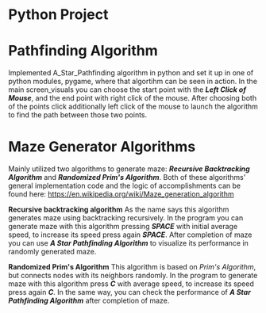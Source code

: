 # Python Project

# Pathfinding Algorithm

  Implemented A_Star_Pathfinding algorithm in python and set it up in one of python modules, pygame, where that algortihm can be seen in action.
In the main screen_visuals you can choose the start point with the ***Left Click of Mouse***, and the end point with right click of the mouse. After choosing both of the points click additionally left click of the mouse to launch the algorithm to find the path between those two points.


# Maze Generator Algorithms
  Mainly utilized two algorithms to generate maze: ***Recursive Backtracking Algorithm*** and ***Randomized Prim's Algorithm***. Both of these algorithms' general implementation code and the logic of accomplishments can be found here: https://en.wikipedia.org/wiki/Maze_generation_algorithm
  
**Recursive backtracking algorithm**
  As the name says this algorithm generates maze using backtracking recursively. In the program you can generate maze with this algorithm pressing ***SPACE*** with initial average speed, to increase its speed press again ***SPACE***. After completion of maze you can use ***A Star Pathfinding Algorithm*** to visualize its performance in randomly generated maze.
  
**Randomized Prim's Algorithm**
  This algorithm is based on *Prim's Algorithm*, but connects nodes with its neighbors randomly. In the program to generate maze with this algorithm press ***C*** with average speed, to increase its speed press again ***C***. In the same way, you can check the performance of ***A Star Pathfinding Algorithm*** after completion of maze.
